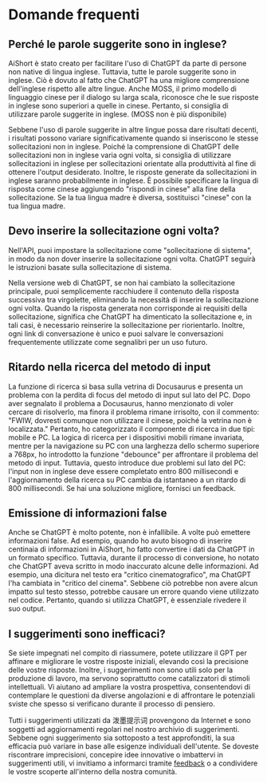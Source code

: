 # Domande frequenti

## Perché le parole suggerite sono in inglese?

AiShort è stato creato per facilitare l'uso di ChatGPT da parte di persone non native di lingua inglese. Tuttavia, tutte le parole suggerite sono in inglese. Ciò è dovuto al fatto che ChatGPT ha una migliore comprensione dell'inglese rispetto alle altre lingue. Anche MOSS, il primo modello di linguaggio cinese per il dialogo su larga scala, riconosce che le sue risposte in inglese sono superiori a quelle in cinese. Pertanto, si consiglia di utilizzare parole suggerite in inglese. (MOSS non è più disponibile)

Sebbene l'uso di parole suggerite in altre lingue possa dare risultati decenti, i risultati possono variare significativamente quando si inseriscono le stesse sollecitazioni non in inglese. Poiché la comprensione di ChatGPT delle sollecitazioni non in inglese varia ogni volta, si consiglia di utilizzare sollecitazioni in inglese per sollecitazioni orientate alla produttività al fine di ottenere l'output desiderato. Inoltre, le risposte generate da sollecitazioni in inglese saranno probabilmente in inglese. È possibile specificare la lingua di risposta come cinese aggiungendo "rispondi in cinese" alla fine della sollecitazione. Se la tua lingua madre è diversa, sostituisci "cinese" con la tua lingua madre.

## Devo inserire la sollecitazione ogni volta?

Nell'API, puoi impostare la sollecitazione come "sollecitazione di sistema", in modo da non dover inserire la sollecitazione ogni volta. ChatGPT seguirà le istruzioni basate sulla sollecitazione di sistema.

Nella versione web di ChatGPT, se non hai cambiato la sollecitazione principale, puoi semplicemente racchiudere il contenuto della risposta successiva tra virgolette, eliminando la necessità di inserire la sollecitazione ogni volta. Quando la risposta generata non corrisponde ai requisiti della sollecitazione, significa che ChatGPT ha dimenticato la sollecitazione e, in tali casi, è necessario reinserire la sollecitazione per riorientarlo. Inoltre, ogni link di conversazione è unico e puoi salvare le conversazioni frequentemente utilizzate come segnalibri per un uso futuro.

## Ritardo nella ricerca del metodo di input

La funzione di ricerca si basa sulla vetrina di Docusaurus e presenta un problema con la perdita di focus del metodo di input sul lato del PC. Dopo aver segnalato il problema a Docusaurus, hanno menzionato di voler cercare di risolverlo, ma finora il problema rimane irrisolto, con il commento: "FWIW, dovresti comunque non utilizzare il cinese, poiché la vetrina non è localizzata." Pertanto, ho categorizzato il componente di ricerca in due tipi: mobile e PC. La logica di ricerca per i dispositivi mobili rimane invariata, mentre per la navigazione su PC con una larghezza dello schermo superiore a 768px, ho introdotto la funzione "debounce" per affrontare il problema del metodo di input. Tuttavia, questo introduce due problemi sul lato del PC: l'input non in inglese deve essere completato entro 800 millisecondi e l'aggiornamento della ricerca su PC cambia da istantaneo a un ritardo di 800 millisecondi. Se hai una soluzione migliore, fornisci un feedback.

## Emissione di informazioni false

Anche se ChatGPT è molto potente, non è infallibile. A volte può emettere informazioni false. Ad esempio, quando ho avuto bisogno di inserire centinaia di informazioni in AiShort, ho fatto convertire i dati da ChatGPT in un formato specifico. Tuttavia, durante il processo di conversione, ho notato che ChatGPT aveva scritto in modo inaccurato alcune delle informazioni. Ad esempio, una dicitura nel testo era "critico cinematografico", ma ChatGPT l'ha cambiata in "critico del cinema". Sebbene ciò potrebbe non avere alcun impatto sul testo stesso, potrebbe causare un errore quando viene utilizzato nel codice. Pertanto, quando si utilizza ChatGPT, è essenziale rivedere il suo output.

## I suggerimenti sono inefficaci?

Se siete impegnati nel compito di riassumere, potete utilizzare il GPT per affinare e migliorare le vostre risposte iniziali, elevando così la precisione delle vostre risposte. Inoltre, i suggerimenti non sono utili solo per la produzione di lavoro, ma servono soprattutto come catalizzatori di stimoli intellettuali. Vi aiutano ad ampliare la vostra prospettiva, consentendovi di contemplare le questioni da diverse angolazioni e di affrontare le potenziali sviste che spesso si verificano durante il processo di pensiero.

Tutti i suggerimenti utilizzati da 泼墨提示词 provengono da Internet e sono soggetti ad aggiornamenti regolari nel nostro archivio di suggerimenti. Sebbene ogni suggerimento sia sottoposto a test approfonditi, la sua efficacia può variare in base alle esigenze individuali dell'utente. Se doveste riscontrare imprecisioni, concepire idee innovative o imbattervi in suggerimenti utili, vi invitiamo a informarci tramite [feedback](/feedback) o a condividere le vostre scoperte all'interno della nostra comunità.
